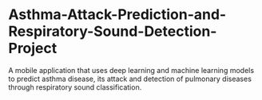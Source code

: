 # Asthma-Attack-Prediction-and-Respiratory-Sound-Detection-Project
A mobile application that uses deep learning and machine learning models to predict asthma disease, its attack and detection of pulmonary diseases through respiratory sound classification.

